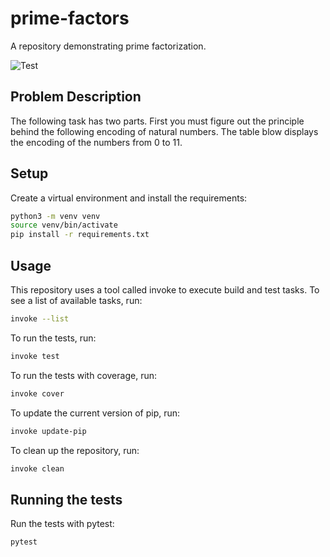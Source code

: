 # prime-factors
A repository demonstrating prime factorization.

![Test](https://github.com/ocrosby/prime-factors/actions/workflows/python-app.yml/badge.svg)

## Problem Description
The following task has two parts.  First you must figure out the principle behind the following encoding of natural
numbers.  The table blow displays the encoding of the numbers from 0 to 11.



## Setup
Create a virtual environment and install the requirements:

```bash
python3 -m venv venv
source venv/bin/activate
pip install -r requirements.txt
```


## Usage

This repository uses a tool called invoke to execute build and test tasks.  To see a list of available tasks, run:

```bash
invoke --list
```

To run the tests, run:

```bash
invoke test
```

To run the tests with coverage, run:

```bash
invoke cover
```

To update the current version of pip, run:

```bash
invoke update-pip
```

To clean up the repository, run:

```bash
invoke clean
```

## Running the tests
Run the tests with pytest:

```bash
pytest
```
